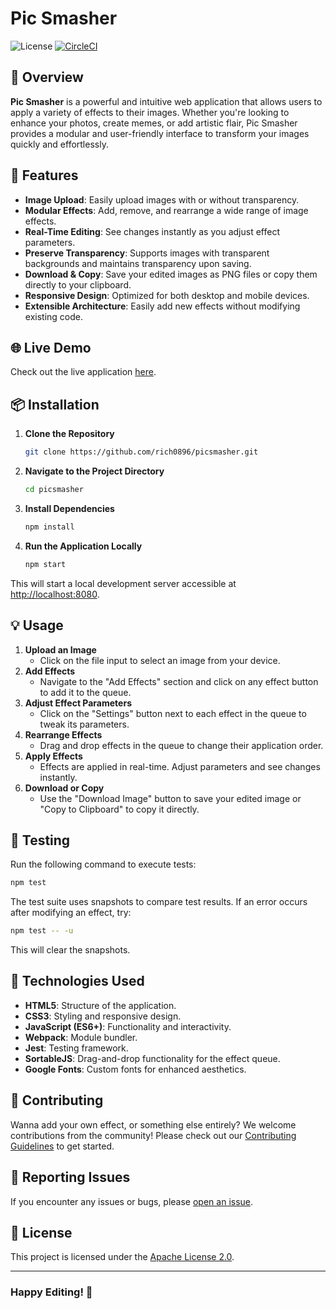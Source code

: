# Pic Smasher

![License](https://img.shields.io/badge/License-Apache%202.0-blue.svg)
[![CircleCI](https://dl.circleci.com/status-badge/img/circleci/7VJc5FtHhWBiASGtuqkyuh/5Sx8HPimX6AD7jDSUS29on/tree/main.svg?style=svg)](https://dl.circleci.com/status-badge/redirect/circleci/7VJc5FtHhWBiASGtuqkyuh/5Sx8HPimX6AD7jDSUS29on/tree/main)

## 🎨 Overview

**Pic Smasher** is a powerful and intuitive web application that allows users to apply a variety of effects to their images. Whether you're looking to enhance your photos, create memes, or add artistic flair, Pic Smasher provides a modular and user-friendly interface to transform your images quickly and effortlessly.

## 🚀 Features

- **Image Upload**: Easily upload images with or without transparency.
- **Modular Effects**: Add, remove, and rearrange a wide range of image effects.
- **Real-Time Editing**: See changes instantly as you adjust effect parameters.
- **Preserve Transparency**: Supports images with transparent backgrounds and maintains transparency upon saving.
- **Download & Copy**: Save your edited images as PNG files or copy them directly to your clipboard.
- **Responsive Design**: Optimized for both desktop and mobile devices.
- **Extensible Architecture**: Easily add new effects without modifying existing code.

## 🌐 Live Demo

Check out the live application [here](https://rich0896.github.io/picsmasher/).

## 📦 Installation

1. **Clone the Repository**

   ```bash
   git clone https://github.com/rich0896/picsmasher.git
   ```

2. **Navigate to the Project Directory**

    ```bash
    cd picsmasher
    ```

3. **Install Dependencies**

    ```bash
    npm install
    ```

4. **Run the Application Locally**

    ```bash
    npm start
    ```

This will start a local development server accessible at <http://localhost:8080>.

## 💡 Usage

1. **Upload an Image**
    - Click on the file input to select an image from your device.
2. **Add Effects**
    - Navigate to the "Add Effects" section and click on any effect button to add it to the queue.
3. **Adjust Effect Parameters**
    - Click on the "Settings" button next to each effect in the queue to tweak its parameters.
4. **Rearrange Effects**
    - Drag and drop effects in the queue to change their application order.
5. **Apply Effects**
    - Effects are applied in real-time. Adjust parameters and see changes instantly.
6. **Download or Copy**
    - Use the "Download Image" button to save your edited image or "Copy to Clipboard" to copy it directly.

## 🧪 Testing

Run the following command to execute tests:

```bash
npm test
```

The test suite uses snapshots to compare test results. If an error occurs after modifying an effect, try:

```bash
npm test -- -u
```

This will clear the snapshots.

## 🧰 Technologies Used

- **HTML5**: Structure of the application.
- **CSS3**: Styling and responsive design.
- **JavaScript (ES6+)**: Functionality and interactivity.
- **Webpack**: Module bundler.
- **Jest**: Testing framework.
- **SortableJS**: Drag-and-drop functionality for the effect queue.
- **Google Fonts**: Custom fonts for enhanced aesthetics.

## 🤝 Contributing

Wanna add your own effect, or something else entirely? We welcome contributions from the community! Please check out our [Contributing Guidelines](CONTRIBUTING.md) to get started.

## 🐛 Reporting Issues

If you encounter any issues or bugs, please [open an issue](https://github.com/rich0896/picsmasher/issues).

## 📄 License

This project is licensed under the [Apache License 2.0](LICENSE).

---

### **Happy Editing! 🎉**
